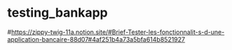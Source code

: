 # testing_bankapp
#https://zippy-twig-11a.notion.site/#Brief-Tester-les-fonctionnalit-s-d-une-application-bancaire-88d07#4af251b4a73a5bfa614b8521927

